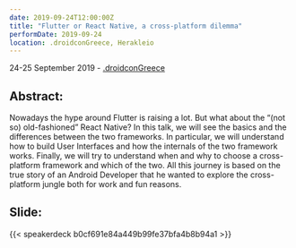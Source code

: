 ```yaml
---
date: 2019-09-24T12:00:00Z
title: "Flutter or React Native, a cross-platform dilemma"
performDate: 2019-09-24
location: .droidconGreece, Herakleio
---
```


24-25 September 2019 - [.droidconGreece](https://droidcon.gr/portfolio/marco-gomiero/)

## Abstract:
Nowadays the hype around Flutter is raising a lot. But what about the “(not so) old-fashioned” React Native?
In this talk, we will see the basics and the differences between the two frameworks. In particular, we will understand how to build User Interfaces and how the internals of the two framework works. Finally, we will try to understand when and why to choose a cross-platform framework and which of the two.
All this journey is based on the true story of an Android Developer that he wanted to explore the cross-platform jungle both for work and fun reasons.

## Slide:

{{< speakerdeck b0cf691e84a449b99fe37bfa4b8b94a1 >}}
